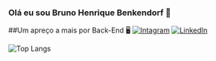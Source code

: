 ### Olá eu sou Bruno Henrique Benkendorf 👾
##Um apreço a mais por Back-End 🖥️
[![Intagram](https://img.shields.io/badge/Instagram-E4405F?style=for-the-badge&logo=instagram&logoColor=white)](https://www.instagram.com/bruno_benkas/)
[![LinkedIn](https://img.shields.io/badge/LinkedIn-0077B5?style=for-the-badge&logo=linkedin&logoColor=white)](https://www.linkedin.com/in/bruno-benkendorf-892836267/)


![Top Langs](https://github-readme-stats.vercel.app/api/top-langs/?username=BrunoBenkendorf&layout=compact)

<!--
**BrunoBenkendorf/BrunoBenkendorf** is a ✨ _special_ ✨ repository because its `README.md` (this file) appears on your GitHub profile.

Here are some ideas to get you started:

- 🔭 I’m currently working on ...
- 🌱 I’m currently learning ...
- 👯 I’m looking to collaborate on ...
- 🤔 I’m looking for help with ...
- 💬 Ask me about ...
- 📫 How to reach me: ...
- 😄 Pronouns: ...
- ⚡ Fun fact: ...
-->

